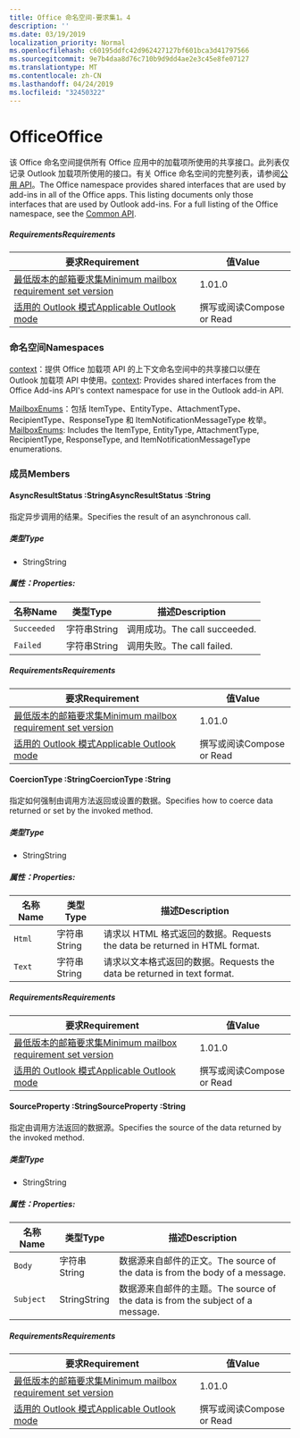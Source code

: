 ```yaml
---
title: Office 命名空间-要求集1。4
description: ''
ms.date: 03/19/2019
localization_priority: Normal
ms.openlocfilehash: c60195ddfc42d962427127bf601bca3d41797566
ms.sourcegitcommit: 9e7b4daa8d76c710b9d9dd4ae2e3c45e8fe07127
ms.translationtype: MT
ms.contentlocale: zh-CN
ms.lasthandoff: 04/24/2019
ms.locfileid: "32450322"
---
```

# <a name="office"></a><span data-ttu-id="eb541-102">Office</span><span class="sxs-lookup"><span data-stu-id="eb541-102">Office</span></span>

<span data-ttu-id="eb541-p101">该 Office 命名空间提供所有 Office 应用中的加载项所使用的共享接口。此列表仅记录 Outlook 加载项所使用的接口。有关 Office 命名空间的完整列表，请参阅[公用 API](/javascript/api/office)。</span><span class="sxs-lookup"><span data-stu-id="eb541-p101">The Office namespace provides shared interfaces that are used by add-ins in all of the Office apps. This listing documents only those interfaces that are used by Outlook add-ins. For a full listing of the Office namespace, see the [Common API](/javascript/api/office).</span></span>

##### <a name="requirements"></a><span data-ttu-id="eb541-105">Requirements</span><span class="sxs-lookup"><span data-stu-id="eb541-105">Requirements</span></span>

|<span data-ttu-id="eb541-106">要求</span><span class="sxs-lookup"><span data-stu-id="eb541-106">Requirement</span></span>| <span data-ttu-id="eb541-107">值</span><span class="sxs-lookup"><span data-stu-id="eb541-107">Value</span></span>|
|---|---|
|[<span data-ttu-id="eb541-108">最低版本的邮箱要求集</span><span class="sxs-lookup"><span data-stu-id="eb541-108">Minimum mailbox requirement set version</span></span>](/office/dev/add-ins/reference/requirement-sets/outlook-api-requirement-sets)| <span data-ttu-id="eb541-109">1.0</span><span class="sxs-lookup"><span data-stu-id="eb541-109">1.0</span></span>|
|[<span data-ttu-id="eb541-110">适用的 Outlook 模式</span><span class="sxs-lookup"><span data-stu-id="eb541-110">Applicable Outlook mode</span></span>](/outlook/add-ins/#extension-points)| <span data-ttu-id="eb541-111">撰写或阅读</span><span class="sxs-lookup"><span data-stu-id="eb541-111">Compose or Read</span></span>|

### <a name="namespaces"></a><span data-ttu-id="eb541-112">命名空间</span><span class="sxs-lookup"><span data-stu-id="eb541-112">Namespaces</span></span>

<span data-ttu-id="eb541-113">[context](Office.context.md)：提供 Office 加载项 API 的上下文命名空间中的共享接口以便在 Outlook 加载项 API 中使用。</span><span class="sxs-lookup"><span data-stu-id="eb541-113">[context](Office.context.md): Provides shared interfaces from the Office Add-ins API's context namespace for use in the Outlook add-in API.</span></span>

<span data-ttu-id="eb541-114">[MailboxEnums](/javascript/api/outlook_1_4/office.mailboxenums.attachmenttype)：包括 ItemType、EntityType、AttachmentType、RecipientType、ResponseType 和 ItemNotificationMessageType 枚举。</span><span class="sxs-lookup"><span data-stu-id="eb541-114">[MailboxEnums](/javascript/api/outlook_1_4/office.mailboxenums.attachmenttype): Includes the ItemType, EntityType, AttachmentType, RecipientType, ResponseType, and ItemNotificationMessageType enumerations.</span></span>

### <a name="members"></a><span data-ttu-id="eb541-115">成员</span><span class="sxs-lookup"><span data-stu-id="eb541-115">Members</span></span>

####  <a name="asyncresultstatus-string"></a><span data-ttu-id="eb541-116">AsyncResultStatus :String</span><span class="sxs-lookup"><span data-stu-id="eb541-116">AsyncResultStatus :String</span></span>

<span data-ttu-id="eb541-117">指定异步调用的结果。</span><span class="sxs-lookup"><span data-stu-id="eb541-117">Specifies the result of an asynchronous call.</span></span>

##### <a name="type"></a><span data-ttu-id="eb541-118">类型</span><span class="sxs-lookup"><span data-stu-id="eb541-118">Type</span></span>

*   <span data-ttu-id="eb541-119">String</span><span class="sxs-lookup"><span data-stu-id="eb541-119">String</span></span>

##### <a name="properties"></a><span data-ttu-id="eb541-120">属性：</span><span class="sxs-lookup"><span data-stu-id="eb541-120">Properties:</span></span>

|<span data-ttu-id="eb541-121">名称</span><span class="sxs-lookup"><span data-stu-id="eb541-121">Name</span></span>| <span data-ttu-id="eb541-122">类型</span><span class="sxs-lookup"><span data-stu-id="eb541-122">Type</span></span>| <span data-ttu-id="eb541-123">描述</span><span class="sxs-lookup"><span data-stu-id="eb541-123">Description</span></span>|
|---|---|---|
|`Succeeded`| <span data-ttu-id="eb541-124">字符串</span><span class="sxs-lookup"><span data-stu-id="eb541-124">String</span></span>|<span data-ttu-id="eb541-125">调用成功。</span><span class="sxs-lookup"><span data-stu-id="eb541-125">The call succeeded.</span></span>|
|`Failed`| <span data-ttu-id="eb541-126">字符串</span><span class="sxs-lookup"><span data-stu-id="eb541-126">String</span></span>|<span data-ttu-id="eb541-127">调用失败。</span><span class="sxs-lookup"><span data-stu-id="eb541-127">The call failed.</span></span>|

##### <a name="requirements"></a><span data-ttu-id="eb541-128">Requirements</span><span class="sxs-lookup"><span data-stu-id="eb541-128">Requirements</span></span>

|<span data-ttu-id="eb541-129">要求</span><span class="sxs-lookup"><span data-stu-id="eb541-129">Requirement</span></span>| <span data-ttu-id="eb541-130">值</span><span class="sxs-lookup"><span data-stu-id="eb541-130">Value</span></span>|
|---|---|
|[<span data-ttu-id="eb541-131">最低版本的邮箱要求集</span><span class="sxs-lookup"><span data-stu-id="eb541-131">Minimum mailbox requirement set version</span></span>](/office/dev/add-ins/reference/requirement-sets/outlook-api-requirement-sets)| <span data-ttu-id="eb541-132">1.0</span><span class="sxs-lookup"><span data-stu-id="eb541-132">1.0</span></span>|
|[<span data-ttu-id="eb541-133">适用的 Outlook 模式</span><span class="sxs-lookup"><span data-stu-id="eb541-133">Applicable Outlook mode</span></span>](/outlook/add-ins/#extension-points)| <span data-ttu-id="eb541-134">撰写或阅读</span><span class="sxs-lookup"><span data-stu-id="eb541-134">Compose or Read</span></span>|

####  <a name="coerciontype-string"></a><span data-ttu-id="eb541-135">CoercionType :String</span><span class="sxs-lookup"><span data-stu-id="eb541-135">CoercionType :String</span></span>

<span data-ttu-id="eb541-136">指定如何强制由调用方法返回或设置的数据。</span><span class="sxs-lookup"><span data-stu-id="eb541-136">Specifies how to coerce data returned or set by the invoked method.</span></span>

##### <a name="type"></a><span data-ttu-id="eb541-137">类型</span><span class="sxs-lookup"><span data-stu-id="eb541-137">Type</span></span>

*   <span data-ttu-id="eb541-138">String</span><span class="sxs-lookup"><span data-stu-id="eb541-138">String</span></span>

##### <a name="properties"></a><span data-ttu-id="eb541-139">属性：</span><span class="sxs-lookup"><span data-stu-id="eb541-139">Properties:</span></span>

|<span data-ttu-id="eb541-140">名称</span><span class="sxs-lookup"><span data-stu-id="eb541-140">Name</span></span>| <span data-ttu-id="eb541-141">类型</span><span class="sxs-lookup"><span data-stu-id="eb541-141">Type</span></span>| <span data-ttu-id="eb541-142">描述</span><span class="sxs-lookup"><span data-stu-id="eb541-142">Description</span></span>|
|---|---|---|
|`Html`| <span data-ttu-id="eb541-143">字符串</span><span class="sxs-lookup"><span data-stu-id="eb541-143">String</span></span>|<span data-ttu-id="eb541-144">请求以 HTML 格式返回的数据。</span><span class="sxs-lookup"><span data-stu-id="eb541-144">Requests the data be returned in HTML format.</span></span>|
|`Text`| <span data-ttu-id="eb541-145">字符串</span><span class="sxs-lookup"><span data-stu-id="eb541-145">String</span></span>|<span data-ttu-id="eb541-146">请求以文本格式返回的数据。</span><span class="sxs-lookup"><span data-stu-id="eb541-146">Requests the data be returned in text format.</span></span>|

##### <a name="requirements"></a><span data-ttu-id="eb541-147">Requirements</span><span class="sxs-lookup"><span data-stu-id="eb541-147">Requirements</span></span>

|<span data-ttu-id="eb541-148">要求</span><span class="sxs-lookup"><span data-stu-id="eb541-148">Requirement</span></span>| <span data-ttu-id="eb541-149">值</span><span class="sxs-lookup"><span data-stu-id="eb541-149">Value</span></span>|
|---|---|
|[<span data-ttu-id="eb541-150">最低版本的邮箱要求集</span><span class="sxs-lookup"><span data-stu-id="eb541-150">Minimum mailbox requirement set version</span></span>](/office/dev/add-ins/reference/requirement-sets/outlook-api-requirement-sets)| <span data-ttu-id="eb541-151">1.0</span><span class="sxs-lookup"><span data-stu-id="eb541-151">1.0</span></span>|
|[<span data-ttu-id="eb541-152">适用的 Outlook 模式</span><span class="sxs-lookup"><span data-stu-id="eb541-152">Applicable Outlook mode</span></span>](/outlook/add-ins/#extension-points)| <span data-ttu-id="eb541-153">撰写或阅读</span><span class="sxs-lookup"><span data-stu-id="eb541-153">Compose or Read</span></span>|

####  <a name="sourceproperty-string"></a><span data-ttu-id="eb541-154">SourceProperty :String</span><span class="sxs-lookup"><span data-stu-id="eb541-154">SourceProperty :String</span></span>

<span data-ttu-id="eb541-155">指定由调用方法返回的数据源。</span><span class="sxs-lookup"><span data-stu-id="eb541-155">Specifies the source of the data returned by the invoked method.</span></span>

##### <a name="type"></a><span data-ttu-id="eb541-156">类型</span><span class="sxs-lookup"><span data-stu-id="eb541-156">Type</span></span>

*   <span data-ttu-id="eb541-157">String</span><span class="sxs-lookup"><span data-stu-id="eb541-157">String</span></span>

##### <a name="properties"></a><span data-ttu-id="eb541-158">属性：</span><span class="sxs-lookup"><span data-stu-id="eb541-158">Properties:</span></span>

|<span data-ttu-id="eb541-159">名称</span><span class="sxs-lookup"><span data-stu-id="eb541-159">Name</span></span>| <span data-ttu-id="eb541-160">类型</span><span class="sxs-lookup"><span data-stu-id="eb541-160">Type</span></span>| <span data-ttu-id="eb541-161">描述</span><span class="sxs-lookup"><span data-stu-id="eb541-161">Description</span></span>|
|---|---|---|
|`Body`| <span data-ttu-id="eb541-162">字符串</span><span class="sxs-lookup"><span data-stu-id="eb541-162">String</span></span>|<span data-ttu-id="eb541-163">数据源来自邮件的正文。</span><span class="sxs-lookup"><span data-stu-id="eb541-163">The source of the data is from the body of a message.</span></span>|
|`Subject`| <span data-ttu-id="eb541-164">String</span><span class="sxs-lookup"><span data-stu-id="eb541-164">String</span></span>|<span data-ttu-id="eb541-165">数据源来自邮件的主题。</span><span class="sxs-lookup"><span data-stu-id="eb541-165">The source of the data is from the subject of a message.</span></span>|

##### <a name="requirements"></a><span data-ttu-id="eb541-166">Requirements</span><span class="sxs-lookup"><span data-stu-id="eb541-166">Requirements</span></span>

|<span data-ttu-id="eb541-167">要求</span><span class="sxs-lookup"><span data-stu-id="eb541-167">Requirement</span></span>| <span data-ttu-id="eb541-168">值</span><span class="sxs-lookup"><span data-stu-id="eb541-168">Value</span></span>|
|---|---|
|[<span data-ttu-id="eb541-169">最低版本的邮箱要求集</span><span class="sxs-lookup"><span data-stu-id="eb541-169">Minimum mailbox requirement set version</span></span>](/office/dev/add-ins/reference/requirement-sets/outlook-api-requirement-sets)| <span data-ttu-id="eb541-170">1.0</span><span class="sxs-lookup"><span data-stu-id="eb541-170">1.0</span></span>|
|[<span data-ttu-id="eb541-171">适用的 Outlook 模式</span><span class="sxs-lookup"><span data-stu-id="eb541-171">Applicable Outlook mode</span></span>](/outlook/add-ins/#extension-points)| <span data-ttu-id="eb541-172">撰写或阅读</span><span class="sxs-lookup"><span data-stu-id="eb541-172">Compose or Read</span></span>|
